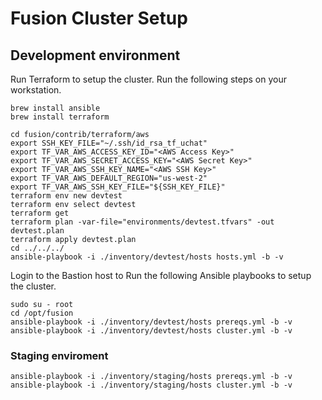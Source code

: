 # Fusion Cluster Setup

## Development environment

Run Terraform to setup the cluster. Run the following steps on your workstation.

```
brew install ansible
brew install terraform

cd fusion/contrib/terraform/aws
export SSH_KEY_FILE="~/.ssh/id_rsa_tf_uchat"
export TF_VAR_AWS_ACCESS_KEY_ID="<AWS Access Key>"
export TF_VAR_AWS_SECRET_ACCESS_KEY="<AWS Secret Key>"
export TF_VAR_AWS_SSH_KEY_NAME="<AWS SSH Key>"
export TF_VAR_AWS_DEFAULT_REGION="us-west-2"
export TF_VAR_AWS_SSH_KEY_FILE="${SSH_KEY_FILE}"
terraform env new devtest
terraform env select devtest
terraform get
terraform plan -var-file="environments/devtest.tfvars" -out devtest.plan
terraform apply devtest.plan
cd ../../../
ansible-playbook -i ./inventory/devtest/hosts hosts.yml -b -v
```

Login to the Bastion host to Run the following Ansible playbooks to setup the cluster.

```
sudo su - root
cd /opt/fusion
ansible-playbook -i ./inventory/devtest/hosts prereqs.yml -b -v
ansible-playbook -i ./inventory/devtest/hosts cluster.yml -b -v
```

### Staging enviroment
```
ansible-playbook -i ./inventory/staging/hosts prereqs.yml -b -v
ansible-playbook -i ./inventory/staging/hosts cluster.yml -b -v
```
